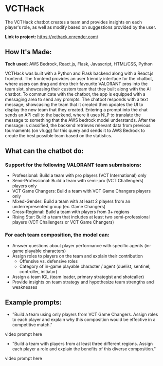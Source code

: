# VCTHack
The VCTHack chatbot creates a team and provides insights on each player's role, as well as modify based on suggestions provided by the user. 

**Link to project:** https://vcthack.onrender.com/

## How It's Made:

**Tech used:** AWS Bedrock, React.js, Flask, Javascript, HTML/CSS, Python 

VCTHack was built with a Python and Flask backend along with a React.js frontend. The frontend provides an user friendly interface for the chatbot, where users can drag and drop their favourite VALORANT pros into the team slot, showcasing their custom team that they built along with the AI chatbot. To communicate with the chatbot, the app is equipped with a messaging area to send any prompts. The chatbot responds with a text message, showcasing the team that it created then updates the UI to display the new team that they created. Entering a prompt into the chat sends an API call to the backend, where it uses NLP to translate the message to something that the AWS bedrock model understands. After the message is classified, the backend retrieves relevant data from previous tournaments (on vlr.gg) for this query and sends it to AWS Bedrock to create the best possible team based on the statistics. 

## What can the chatbot do:
### Support for the following VALORANT team submissions:
- Professional: Build a team with pro players (VCT International) only
- Semi-Professional: Build a team with semi-pro (VCT Challengers) players only
- VCT Game Changers: Build a team with VCT Game Changers players only
- Mixed-Gender: Build a team with at least 2 players from an underrepresented group (ex. Game Changers)
- Cross-Regional: Build a team with players from 3+ regions
- Rising Star: Build a team that includes at least two semi-professional players (VCT Challengers or VCT Game Changers)

### For each team composition, the model can:
- Answer questions about player performance with specific agents (in-game playable characters)
- Assign roles to players on the team and explain their contribution
  - Offensive vs. defensive roles
  - Category of in-game playable character / agent (duelist, sentinel, controller, initiator)
- Assign a team IGL (team leader, primary strategist and shotcaller)
- Provide insights on team strategy and hypothesize team strengths and weaknesses

## Example prompts:
- "Build a team using only players from VCT Game Changers. Assign roles to each player and explain why this composition would be effective in a competitive match."

video prompt here

- "Build a team with players from at least three different regions. Assign each player a role and explain the benefits of this diverse composition."

video prompt here

